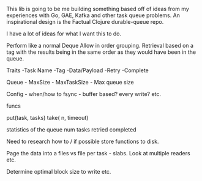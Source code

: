 This lib is going to be me building something based off of ideas from my
experiences with Go, GAE, Kafka and other task queue problems. An inspirational
design is the Factual Clojure durable-queue repo.

I have a lot of ideas for what I want this to do.

Perform like a normal Deque
Allow in order grouping. Retrieval based on a tag with the results being in the
same order as they would have been in the queue.

Traits
    -Task Name
    -Tag
    -Data/Payload
    -Retry
    -Complete

Queue
    - MaxSize
    - MaxTaskSize
    - Max queue size

Config
    - when/how to fsync - buffer based? every write? etc.

funcs

put(task, tasks)
take( n, timeout)

statistics of the queue
    num tasks
    retried
    completed

Need to research how to / if possible store functions to disk.

Page the data into a files vs file per task - slabs. Look at multiple readers etc.

Determine optimal block size to write etc. 
